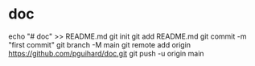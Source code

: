 # doc
echo "# doc" >> README.md
git init
git add README.md
git commit -m "first commit"
git branch -M main
git remote add origin https://github.com/pguihard/doc.git
git push -u origin main